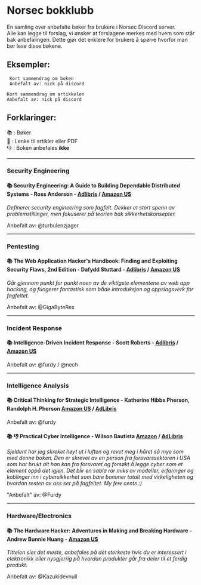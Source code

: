 # Norsec bokklubb    

En samling over anbefalte bøker fra brukere i Norsec Discord server.   
Alle kan legge til forslag, vi ønsker at forslagene merkes med hvem som står bak anbefalingen. Dette gjør det enklere for brukere å spørre hvorfor man bør lese disse bøkene.    



## Eksempler:

``` #### :books: Bok navn - Forfatter - Lenke til butikk / Sekundær lenke til butikk
 Kort sammendrag om boken 
 Anbefalt av: nick på discord 
 ```

``` #### :bookmark: Navn på artikkel - Forfatter - Lenke
Kort sammendrag om artikkelen
Anbefalt av: nick på discord 
 ```




## Forklaringer:

📚 : Bøker  
🔖 : Lenke til artikler eller PDF  
👎 : Boken anbefales **ikke**  
  
  
- - -

### Security Engineering

#### :books: Security Engineering: A Guide to Building Dependable Distributed Systems - Ross Anderson - [Adlibris](https://www.adlibris.com/no/bok/security-engineering-9781119642787) / [Amazon US](https://www.amazon.com/Security-Engineering-Building-Dependable-Distributed/dp/1119642787/)   

*Definerer security engineering som fagfelt. Dekker et stort spenn av problemstillinger, men fokuserer på teorien bak sikkerhetskonsepter.*

Anbefalt av: @turbulenzjager


- - -

### Pentesting

#### :books: The Web Application Hacker's Handbook: Finding and Exploiting Security Flaws, 2nd Edition - Dafydd Stuttard - [Adlibris](https://www.adlibris.com/no/bok/the-web-application-hackers-handbook-9781118026472) / [Amazon US](https://www.amazon.com/Web-Application-Hackers-Handbook-Exploiting/dp/1118026470)

*Går gjennom punkt for punkt noen av de viktigste elementene av web app hacking, og fungerer fantastisk som både introduksjon og oppslagsverk for fagfeltet.*

Anbefalt av: @GigaByteRex

- - -

### Incident Response

#### :books: Intelligence-Driven Incident Response - Scott Roberts - [Adlibris](https://www.adlibris.com/no/bok/intelligence-driven-incident-response-9781491934944) / [Amazon US](https://www.amazon.com/dp/1491934948/ref=cm_sw_em_r_mt_dp_Q6FW5WB6FWMM7G5CGR6S)     
Anbefalt av: @furdy / @nech


- - -

### Intelligence Analysis

#### :books: Critical Thinking for Strategic Intelligence - Katherine Hibbs Pherson, Randolph H. Pherson [Amazon US](https://www.amazon.com/Critical-Thinking-Strategic-Intelligence-Katherine/dp/1452226679) / [AdLibris](https://www.adlibris.com/no/bok/critical-thinking-for-strategic-intelligence-9781544374260?gclid=Cj0KCQjwvr6EBhDOARIsAPpqUPGrJ_Tz-gARXR18eJhcrpk4AUwxFwHROV_b_zm-4au8-fG0sKKhPH8aAriAEALw_wcB)
Anbefalt av: @furdy


#### 📚 👎 Practical Cyber Intelligence - Wilson Bautista [Amazon](https://www.amazon.com/Practical-Cyber-Intelligence-action-based-intelligence-dp-1788625560/dp/1788625560/) / [AdLibris](https://www.adlibris.com/no/bok/practical-cyber-intelligence-9781788625562)
*Sjeldent har jeg skreket høyt ut i luften og revet meg i håret så mye som med denne boken. Den er skrevet av en person fra forsvarssektoren i USA som har brukt alt han kan fra forsvaret og forsøkt å legge cyber som et element oppå det igjen. Det blir en sabla rar miks av modeller, erfaringer og koblinger inn i cybersikkerhet som bare bommer totalt med virkeligheten og hvordan resten av oss ser på fagfeltet. My few cents :)*

"Anbefalt" av: @Furdy


- - -

### Hardware/Electronics

#### :books: The Hardware Hacker: Adventures in Making and Breaking Hardware - Andrew Bunnie Huang - [Amazon US](https://www.amazon.com/Hardware-Hacker-Adventures-Making-Breaking-dp-1593279787/dp/1593279787)

*Tittelen sier det meste, anbefales på det sterkeste hvis du er interessert i elektronikk eller nysgjerrig på hvordan produkter går fra deler til et ferdig produkt.*   

Anbefalt av: @Kazukidevnull

